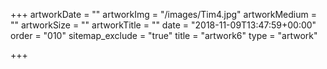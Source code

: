 +++
artworkDate = ""
artworkImg = "/images/Tim4.jpg"
artworkMedium = ""
artworkSize = ""
artworkTitle = ""
date = "2018-11-09T13:47:59+00:00"
order = "010"
sitemap_exclude = "true"
title = "artwork6"
type = "artwork"

+++
